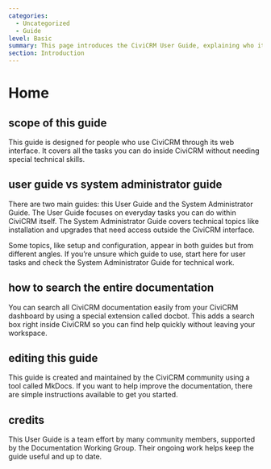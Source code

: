 ```yaml
---
categories:
  - Uncategorized
  - Guide  
level: Basic  
summary: This page introduces the CiviCRM User Guide, explaining who it is for, how it differs from the System Administrator Guide, and how to get the most from the documentation.  
section: Introduction  
---
```


# Home

## scope of this guide

This guide is designed for people who use CiviCRM through its web interface. It covers all the tasks you can do inside CiviCRM without needing special technical skills.

## user guide vs system administrator guide

There are two main guides: this User Guide and the System Administrator Guide. The User Guide focuses on everyday tasks you can do within CiviCRM itself. The System Administrator Guide covers technical topics like installation and upgrades that need access outside the CiviCRM interface.

Some topics, like setup and configuration, appear in both guides but from different angles. If you’re unsure which guide to use, start here for user tasks and check the System Administrator Guide for technical work.

## how to search the entire documentation

You can search all CiviCRM documentation easily from your CiviCRM dashboard by using a special extension called docbot. This adds a search box right inside CiviCRM so you can find help quickly without leaving your workspace.

## editing this guide

This guide is created and maintained by the CiviCRM community using a tool called MkDocs. If you want to help improve the documentation, there are simple instructions available to get you started.

## credits

This User Guide is a team effort by many community members, supported by the Documentation Working Group. Their ongoing work helps keep the guide useful and up to date.
